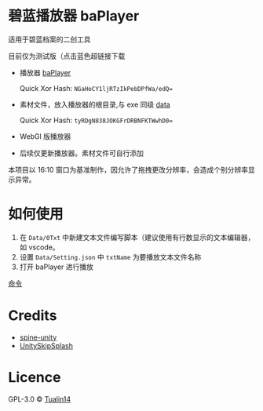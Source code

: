 # 碧蓝播放器 baPlayer

适用于碧蓝档案的二创工具

目前仅为测试版（点击蓝色超链接下载

- 播放器 [baPlayer](https://dza.vin/baPlayer)

  Quick Xor Hash: `NGaHoCY1ljRTzIkPebDPfWa/edQ=`

- 素材文件，放入播放器的根目录,与 exe 同级 [data](https://dza.vin/baPlayerData)

  Quick Xor Hash: `tyRDgN838JOKGFrDRBNFKTWwhD0=`

- WebGl 版播放器

- 后续仅更新播放器。素材文件可自行添加

本项目以 16:10 窗口为基准制作，因允许了拖拽更改分辨率，会造成个别分辨率显示异常。

# 如何使用

1. 在 `Data/0Txt` 中新建文本文件编写脚本（建议使用有行数显示的文本编辑器，如 vscode。
2. 设置 `Data/Setting.json` 中 `txtName` 为要播放文本文件名称
3. 打开 baPlayer 进行播放

[命令](./Doc/Command.md)

# Credits

- [spine-unity](http://zh.esotericsoftware.com/spine-unity)
- [UnitySkipSplash](https://github.com/psygames/UnitySkipSplash)

# Licence

GPL-3.0 © [Tualin14](https://github.com/Tualin14/baPlayer)
